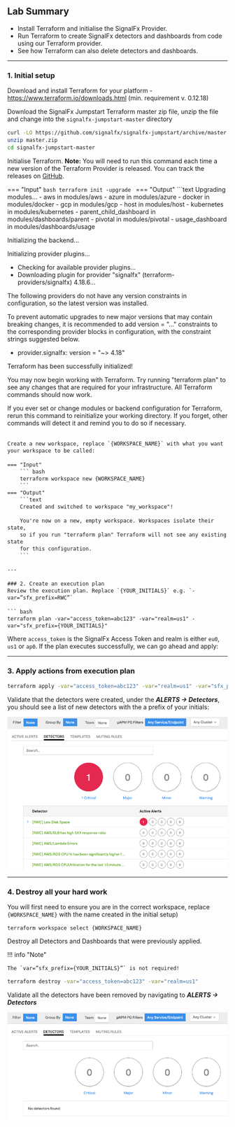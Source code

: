 ## Lab Summary
* Install Terraform and initialise the SignalFx Provider.
* Run Terraform to create SignalFx detectors and dashboards from code using our Terraform provider.
* See how Terraform can also delete detectors and dashboards.

---

### 1. Initial setup
Download and install Terraform for your platform - https://www.terraform.io/downloads.html (min. requirement v. 0.12.18)

Download the SignalFx Jumpstart Terraform master zip file, unzip the file and change into the `signalfx-jumpstart-master` directory

``` bash
curl -LO https://github.com/signalfx/signalfx-jumpstart/archive/master.zip
unzip master.zip
cd signalfx-jumpstart-master
```

Initialise Terraform. **Note:** You will need to run this command each time a new version of the Terraform Provider is released. You can track the releases on [GitHub](https://github.com/terraform-providers/terraform-provider-signalfx/releases).

=== "Input"
    ```bash
    terraform init -upgrade
    ```
=== "Output"
    ```text
    Upgrading modules...
    - aws in modules/aws
    - azure in modules/azure
    - docker in modules/docker
    - gcp in modules/gcp
    - host in modules/host
    - kubernetes in modules/kubernetes
    - parent_child_dashboard in modules/dashboards/parent
    - pivotal in modules/pivotal
    - usage_dashboard in modules/dashboards/usage

Initializing the backend...

Initializing provider plugins...
- Checking for available provider plugins...
- Downloading plugin for provider "signalfx" (terraform-providers/signalfx) 4.18.6...

The following providers do not have any version constraints in configuration,
so the latest version was installed.

To prevent automatic upgrades to new major versions that may contain breaking
changes, it is recommended to add version = "..." constraints to the
corresponding provider blocks in configuration, with the constraint strings
suggested below.

* provider.signalfx: version = "~> 4.18"

Terraform has been successfully initialized!

You may now begin working with Terraform. Try running "terraform plan" to see
any changes that are required for your infrastructure. All Terraform commands
should now work.

If you ever set or change modules or backend configuration for Terraform,
rerun this command to reinitialize your working directory. If you forget, other
commands will detect it and remind you to do so if necessary.
```

Create a new workspace, replace `{WORKSPACE_NAME}` with what you want your workspace to be called:

=== "Input"
    ``` bash
    terraform workspace new {WORKSPACE_NAME}
    ```
=== "Output"
    ```text
    Created and switched to workspace "my_workspace"!

    You're now on a new, empty workspace. Workspaces isolate their state,
    so if you run "terraform plan" Terraform will not see any existing state
    for this configuration.
    ```

---

### 2. Create an execution plan
Review the execution plan. Replace `{YOUR_INITIALS}` e.g. `-var=”sfx_prefix=RWC”`

``` bash
terraform plan -var="access_token=abc123" -var="realm=us1" -var="sfx_prefix={YOUR_INITIALS}"
```

Where `access_token` is the SignalFx Access Token and realm is either `eu0`, `us1` or `ap0`. If the plan executes successfully, we can go ahead and apply:

---

### 3. Apply actions from execution plan
``` bash
terraform apply -var="access_token=abc123" -var="realm=us1" -var="sfx_prefix={YOUR_INITIALS}"
```

Validate that the detectors were created, under the _**ALERTS → Detectors**_, you should see a list of new detectors with the a prefix of your initials:

![](../images/module4/detectors.png)


---

### 4. Destroy all your hard work
You will first need to ensure you are in the correct workspace, replace `{WORKSPACE_NAME}` with the name created in the initial setup)

```text
terraform workspace select {WORKSPACE_NAME}
```

Destroy all Detectors and Dashboards that were previously applied.

!!! info "Note"
    
    The `var=”sfx_prefix={YOUR_INITIALS}”` is not required!

```bash
terraform destroy -var="access_token=abc123" -var="realm=us1"
```

Validate all the detectors have been removed by navigating to _**ALERTS → Detectors**_

![](../images/module4/destroy.png)